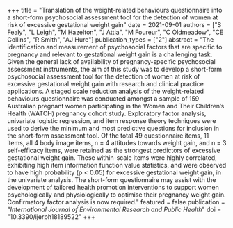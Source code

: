+++
title = "Translation of the weight-related behaviours questionnaire into a short-form psychosocial assessment tool for the detection of women at risk of excessive gestational weight gain"
date = 2021-09-01
authors = ["S Fealy", "L Leigh", "M Hazelton", "J Attia", "M Foureur", "C Oldmeadow", "CE Collins", "R Smith", "AJ Hure"]
publication_types = ["2"]
abstract = "The identification and measurement of psychosocial factors that are specific to pregnancy and relevant to gestational weight gain is a challenging task. Given the general lack of availability of pregnancy-specific psychosocial assessment instruments, the aim of this study was to develop a short-form psychosocial assessment tool for the detection of women at risk of excessive gestational weight gain with research and clinical practice applications. A staged scale reduction analysis of the weight-related behaviours questionnaire was conducted amongst a sample of 159 Australian pregnant women participating in the Women and Their Children’s Health (WATCH) pregnancy cohort study. Exploratory factor analysis, univariate logistic regression, and item response theory techniques were used to derive the minimum and most predictive questions for inclusion in the short-form assessment tool. Of the total 49 questionnaire items, 11 items, all 4 body image items, n = 4 attitudes towards weight gain, and n = 3 self-efficacy items, were retained as the strongest predictors of excessive gestational weight gain. These within-scale items were highly correlated, exhibiting high item information function value statistics, and were observed to have high probability (p < 0.05) for excessive gestational weight gain, in the univariate analysis. The short-form questionnaire may assist with the development of tailored health promotion interventions to support women psychologically and physiologically to optimise their pregnancy weight gain. Confirmatory factor analysis is now required."
featured = false
publication = "*International Journal of Environmental Research and Public Health*"
doi = "10.3390/ijerph18189522"
+++

